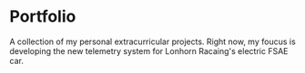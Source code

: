 # Portfolio
A collection of my personal extracurricular projects. Right now, my foucus is developing the new telemetry system for Lonhorn Racaing's electric FSAE car. 
